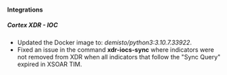 #### Integrations
##### Cortex XDR - IOC
- Updated the Docker image to: *demisto/python3:3.10.7.33922*.
- Fixed an issue in the command **xdr-iocs-sync** where indicators were not removed from XDR when all indicators that follow the "Sync Query" expired in XSOAR TIM.
